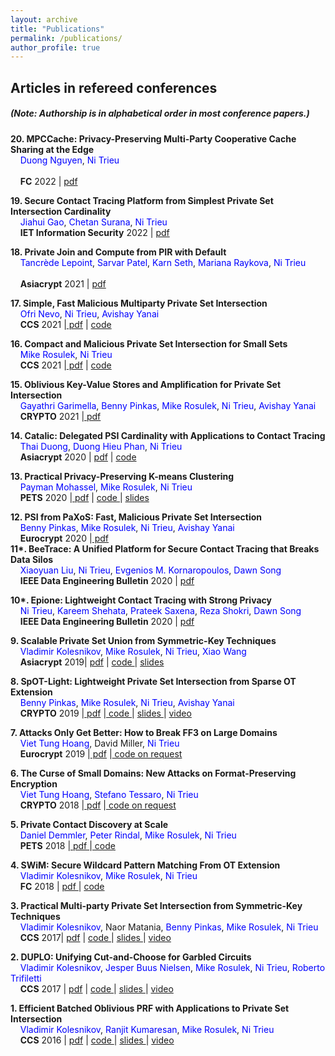 ```yaml
---
layout: archive
title: "Publications"
permalink: /publications/
author_profile: true
---
```



<h2>Articles in refereed conferences </h2>  
 <h5>(Note: Authorship is in alphabetical order in most conference papers.) </h5>
 
 
 <b> 20. MPCCache: Privacy-Preserving Multi-Party Cooperative Cache Sharing at the Edge </b> <br>
	&nbsp; &nbsp; <a href="https://duongtungnguyen.github.io/" style="color:blue; text-decoration: none"> Duong Nguyen</a>,  <a href="http://people.oregonstate.edu/~trieun/" style="color:blue; text-decoration: none">Ni Trieu</a> <br>			
 &nbsp; &nbsp; <a href="https://fc22.ifca.ai/" target="_blank" style="text-decoration: none"><b>FC</b> 2022</a> | 
                                    <a href="https://eprint.iacr.org/2021/317" target="_blank"> pdf</a> 
								
 <b>19. Secure Contact Tracing Platform from Simplest Private Set Intersection Cardinality  </b> <br>
&nbsp; &nbsp;  <a href="http://" style="color:blue; text-decoration: none">Jiahui Gao</a>, <a href="https://chetan015.github.io/" style="color:blue; text-decoration: none">Chetan Surana</a>, <a href="http://people.oregonstate.edu/~trieun/" style="color:blue; text-decoration: none">Ni Trieu</a><br>
&nbsp; &nbsp;  <a href="https://ietresearch.onlinelibrary.wiley.com/doi/full/10.1049/ise2.12070" target="_blank" style="text-decoration: none"><b>IET Information Security</b> 2022</a>  | <a href="https://ietresearch.onlinelibrary.wiley.com/doi/full/10.1049/ise2.12070" target="_blank"> pdf</a> <br>


 <b>18. Private Join and Compute from PIR with Default </b> <br>
	&nbsp; &nbsp; <a href="https://tlepoint.github.io/" style="color:blue; text-decoration: none"> Tancrède Lepoint</a>, <a href="https://dblp.uni-trier.de/pers/p/Patel:Sarvar.html" style="color:blue; text-decoration: none"> Sarvar Patel</a>, <a href="https://ai.google/research/people/106426/" style="color:blue; text-decoration: none"> Karn Seth</a>, <a href="https://marianapr.github.io/" style="color:blue; text-decoration: none"> Mariana Raykova</a>,  <a href="http://people.oregonstate.edu/~trieun/" style="color:blue; text-decoration: none">Ni Trieu</a> <br>		
 &nbsp; &nbsp; <a href="https://asiacrypt.iacr.org/2021/" target="_blank" style="text-decoration: none"><b>Asiacrypt</b> 2021</a> | 
                                    <a href="https://eprint.iacr.org/2020/1011" target="_blank"> pdf</a> 
									
	
   <b> 17. Simple, Fast Malicious Multiparty Private Set Intersection </b> <br>
   &nbsp; &nbsp; <a href="https://github.io/" style="color:blue; text-decoration: none">Ofri Nevo</a>, 
                                <a href="http://people.oregonstate.edu/~trieun/" style="color:blue; text-decoration: none">Ni Trieu</a>,
								 <a href="https://www.yanai.io/" style="color:blue; text-decoration: none"> Avishay Yanai</a>   
    &nbsp; &nbsp;          <a href="https://www.sigsac.org/ccs/CCS2021/" target="_blank" style="text-decoration: none"><b>CCS</b> 2021</a>
                                 |<a href="https://eprint.iacr.org/2021/1221" target="_blank"> pdf</a> | <a href="https://github.com/asu-crypto/mPSI" target="_blank"> code </a>
                                 <br>
								    
   <b> 16. Compact and Malicious Private Set Intersection for Small Sets </b> <br>
   &nbsp; &nbsp;  <a href="http://web.engr.oregonstate.edu/~rosulekm/" style="color:blue; text-decoration: none"> Mike Rosulek</a>, 
                                <a href="http://people.oregonstate.edu/~trieun/" style="color:blue; text-decoration: none">Ni Trieu</a><br>
    &nbsp; &nbsp;          <a href="https://www.sigsac.org/ccs/CCS2021/" target="_blank" style="text-decoration: none"><b>CCS</b> 2021</a>
                                 |<a href="https://eprint.iacr.org/2021/1159" target="_blank"> pdf</a> | <a href="https://github.com/osu-crypto/MiniPSI" target="_blank"> code </a> <br>
                                 
  <b> 15. Oblivious Key-Value Stores and Amplification for Private Set Intersection </b> <br>
   &nbsp; &nbsp; <a href="https://gayathrigarimella.github.io/" style="color:blue; text-decoration: none">Gayathri Garimella</a>,  <a href="http://www.pinkas.net/" style="color:blue; text-decoration: none"> Benny Pinkas</a>, 
                                <a href="http://web.engr.oregonstate.edu/~rosulekm/" style="color:blue; text-decoration: none"> Mike Rosulek</a>, 
                                <a href="http://people.oregonstate.edu/~trieun/" style="color:blue; text-decoration: none">Ni Trieu</a>,
								 <a href="https://www.yanai.io/" style="color:blue; text-decoration: none"> Avishay Yanai</a>   
    &nbsp; &nbsp;          <a href="https://crypto.iacr.org/" target="_blank" style="text-decoration: none"><b>CRYPTO</b> 2021</a>
                                 |<a href="https://eprint.iacr.org/2021/883.pdf" target="_blank"> pdf</a> <br>
                                 
 <b> 14. Catalic: Delegated PSI Cardinality with Applications to Contact Tracing </b> <br>
	   &nbsp; &nbsp; <a href="https://www.linkedin.com/in/thaidn/" style="color:blue; text-decoration: none">Thai Duong</a>, <a href="https://www.di.ens.fr/users/phan/" style="color:blue; text-decoration: none">Duong Hieu Phan</a>, <a href="http://people.oregonstate.edu/~trieun/" style="color:blue; text-decoration: none">Ni Trieu</a><br>
    &nbsp; &nbsp; <a href="https://eprint.iacr.org/2020/1105" target="_blank" style="text-decoration: none"><b>Asiacrypt</b> 2020</a> | <a href="https://eprint.iacr.org/2020/1105.pdf" target="_blank"> pdf</a> | <a href="https://github.com/nitrieu/delegated-psi-ca" target="_blank"> code </a> <br>
		
<b> 13. Practical Privacy-Preserving K-means Clustering </b> <br>
   &nbsp; &nbsp; <a href="https://paymanmohassel.com" style="color:blue; text-decoration: none">Payman Mohassel</a>, 
                                <a href="http://web.engr.oregonstate.edu/~rosulekm/" style="color:blue; text-decoration: none"> Mike Rosulek</a>, 
                                <a href="http://people.oregonstate.edu/~trieun/" style="color:blue; text-decoration: none">Ni Trieu</a><br>
      &nbsp; &nbsp;   <a href="https://petsymposium.org" target="_blank" style="text-decoration: none"><b>PETS</b> 2020</a>
                                   |<a href="https://eprint.iacr.org/2019/1158" target="_blank"> pdf</a> 
								    | <a href="https://github.com/osu-crypto/secure-kmean-clustering" target="_blank"> code </a>
									| <a href="https://oregonstateuniversity-my.sharepoint.com/:p:/g/personal/trieun_oregonstate_edu/EbPHwH3zqRNPhXNW9gIRHH4BZZBAQ3e27pT1l32-KQoOIA?e=cePmKf"> slides </a><br>

							  
<b> 12. PSI from PaXoS: Fast, Malicious Private Set Intersection</h6> </b> <br>
   &nbsp; &nbsp;  <a href="http://www.pinkas.net/" style="color:blue; text-decoration: none"> Benny Pinkas</a>, 
                                <a href="http://web.engr.oregonstate.edu/~rosulekm/" style="color:blue; text-decoration: none"> Mike Rosulek</a>, 
                                <a href="http://people.oregonstate.edu/~trieun/" style="color:blue; text-decoration: none">Ni Trieu</a>,
								 <a href="https://www.yanai.io/" style="color:blue; text-decoration: none"> Avishay Yanai</a>   
    &nbsp; &nbsp;          <a href="https://crypto.iacr.org/" target="_blank" style="text-decoration: none"><b>Eurocrypt</b> 2020</a>
                                 |<a href="https://eprint.iacr.org/2019/1158" target="_blank"> pdf</a> <br>
<b>11*. BeeTrace: A Unified Platform for Secure Contact Tracing that Breaks Data Silos  </b> <br>
&nbsp; &nbsp;  <a href="http://" style="color:blue; text-decoration: none">Xiaoyuan Liu</a>, <a href="http://people.oregonstate.edu/~trieun/" style="color:blue; text-decoration: none">Ni Trieu</a>, <a href="https://kornaropoulos.webflow.io/" style="color:blue; text-decoration: none">Evgenios M. Kornaropoulos</a>, <a href="https://people.eecs.berkeley.edu/~dawnsong/" style="color:blue; text-decoration: none">Dawn Song</a> <br>
&nbsp; &nbsp;  <a href="https://tc.computer.org/tcde/data-engineering-bulletin/" target="_blank" style="text-decoration: none"><b>IEEE Data Engineering Bulletin</b> 2020</a>  | <a href="http://sites.computer.org/debull/A20june/p108.pdf" target="_blank"> pdf</a> <br>


<b>10*. Epione: Lightweight Contact Tracing with Strong Privacy  </b> <br>
&nbsp; &nbsp; <a href="http://people.oregonstate.edu/~trieun/" style="color:blue; text-decoration: none">Ni Trieu</a>,
								<a href="http://kareem.shehata.ca/" style="color:blue; text-decoration: none">Kareem Shehata</a>,
								<a href="https://www.comp.nus.edu.sg/~prateeks/" style="color:blue; text-decoration: none">Prateek Saxena</a>,
								<a href="https://www.comp.nus.edu.sg/~reza/" style="color:blue; text-decoration: none">Reza Shokri</a>,
								<a href="https://people.eecs.berkeley.edu/~dawnsong/" style="color:blue; text-decoration: none">Dawn Song</a> <br>
&nbsp; &nbsp; <a href="https://tc.computer.org/tcde/data-engineering-bulletin/" target="_blank" style="text-decoration: none"><b>IEEE Data Engineering Bulletin</b> 2020</a>  | <a href="https://arxiv.org/abs/2004.13293" target="_blank"> pdf</a> <br>

 <b> 9. Scalable Private Set Union from Symmetric-Key Techniques  </b> <br>
      &nbsp; &nbsp; <a href="http://ect.bell-labs.com/who/kolesnikov/" style="color:blue; text-decoration: none"> Vladimir Kolesnikov</a>, 
                                <a href="http://web.engr.oregonstate.edu/~rosulekm/" style="color:blue; text-decoration: none"> Mike Rosulek</a>, 
                                <a href="http://people.oregonstate.edu/~trieun/" style="color:blue; text-decoration: none">Ni Trieu</a>,
				<a href="https://wangxiao1254.github.io/" style="color:blue; text-decoration: none">Xiao Wang</a>  <br>
       &nbsp; &nbsp;            <a href="https://asiacrypt.iacr.org/2019/" target="_blank" style="text-decoration: none"><b>Asiacrypt</b> 2019</a>| 
                                    <a href="https://eprint.iacr.org/2019/776" target="_blank"> pdf</a> |
                                    <a href="https://github.com/osu-crypto/PSU" target="_blank"> code </a>
									| <a href="https://oregonstateuniversity-my.sharepoint.com/:p:/g/personal/trieun_oregonstate_edu/EWgWq7cpxo9GnPjwRiTIbGwBKCnrK8JL6HhQ75IBbUbxtA?e=LHYxc2"> slides </a>
                  
									
<b> 8. SpOT-Light: Lightweight Private Set Intersection from Sparse OT Extension</b> <br>
                            &nbsp; &nbsp; <a href="http://www.pinkas.net/" style="color:blue; text-decoration: none"> Benny Pinkas</a>, 
                                <a href="http://web.engr.oregonstate.edu/~rosulekm/" style="color:blue; text-decoration: none"> Mike Rosulek</a>, 
                                <a href="http://people.oregonstate.edu/~trieun/" style="color:blue; text-decoration: none">Ni Trieu</a>,
								 <a href="https://www.yanai.io/" style="color:blue; text-decoration: none"> Avishay Yanai</a> <br>
                                 &nbsp; &nbsp;
                                    <a href="https://crypto.iacr.org/" target="_blank" style="text-decoration: none"><b>CRYPTO</b> 2019</a>
                                    |<a href="https://eprint.iacr.org/2019/634.pdf" target="_blank"> pdf</a> 
									|<a href="https://github.com/osu-crypto/SpOT-PSI" target="_blank"> code </a>
									| <a href="https://oregonstateuniversity-my.sharepoint.com/:p:/g/personal/trieun_oregonstate_edu/EbyUNRrD8e1Bsqhuzuq9n50B8cFbn20RSqf_rn9VJ5_7cg?e=Ev7bpj"> slides </a> 
									| <a  href="https://www.youtube.com/watch?v=4rFwhz1LEx8&t=385s" >video</a> 
                              
<b> 7. Attacks Only Get Better: How to Break FF3 on Large Domains</b> <br>
        &nbsp; &nbsp; <a href="http://www.cs.fsu.edu/~tvhoang/" style="color:blue; text-decoration: none"> Viet Tung Hoang</a>,
                                    <a> David Miller</a>,
                                    <a href="http://people.oregonstate.edu/~trieun/" style="color:blue; text-decoration: none">Ni Trieu</a> <br>
         &nbsp; &nbsp;   <a href="https://crypto.iacr.org/" target="_blank" style="text-decoration: none"><b>Eurocrypt</b> 2019</a>
                                    |<a href="http://eprint.iacr.org/2019/244.pdf" target="_blank"> pdf</a> 
									|<a href="https://github.com/" target="_blank"> code on request </a> <br>
                            
<b> 6. The Curse of Small Domains: New Attacks on  Format-Preserving Encryption</b> <br>
    &nbsp; &nbsp; <a href="http://www.cs.fsu.edu/~tvhoang/" style="color:blue; text-decoration: none"> Viet Tung Hoang</a>,
                                    <a href="http://www.cs.ucsb.edu/~tessaro/" style="color:blue; text-decoration: none"> Stefano Tessaro</a>,
                                    <a href="http://people.oregonstate.edu/~trieun/" style="color:blue; text-decoration: none">Ni Trieu</a> <br>
     &nbsp; &nbsp; <a href="https://crypto.iacr.org/" target="_blank" style="text-decoration: none"><b>CRYPTO</b> 2018</a>
                                    |<a href="http://eprint.iacr.org/2018/556.pdf" target="_blank"> pdf</a> 
									|<a href="https://github.com/" target="_blank"> code on request </a> <br>

<b> 5. Private Contact Discovery at Scale  </b> <br>
   &nbsp; &nbsp;  <a href="https://www.encrypto.informatik.tu-darmstadt.de/people/daniel-demmler/" style="color:blue; text-decoration: none"> Daniel Demmler</a>,
                                <a href="https://ladnir.github.io/" style="color:blue; text-decoration: none"> Peter Rindal</a>, 
                                <a href="http://web.engr.oregonstate.edu/~rosulekm/" style="color:blue; text-decoration: none"> Mike Rosulek</a>,
                                <a href="http://people.oregonstate.edu/~trieun/" style="color:blue; text-decoration: none">Ni Trieu</a> <br>
    &nbsp; &nbsp;   <a href="https://petsymposium.org" target="_blank" style="text-decoration: none"><b>PETS</b> 2018</a>
                                    |<a href="http://eprint.iacr.org/2018/579.pdf" target="_blank"> pdf </a> 
                                    |<a href="https://github.com/osu-crypto/libPSI" target="_blank"> code </a> <br>

<b> 4. SWiM: Secure Wildcard Pattern Matching From OT Extension </b> <br>
   &nbsp; &nbsp;  <a href="http://ect.bell-labs.com/who/kolesnikov/" style="color:blue; text-decoration: none"> Vladimir Kolesnikov</a>, 
                                <a href="http://web.engr.oregonstate.edu/~rosulekm/" style="color:blue; text-decoration: none"> Mike Rosulek</a>,
                                <a href="http://people.oregonstate.edu/~trieun/" style="color:blue; text-decoration: none">Ni Trieu</a> <br>
 &nbsp; &nbsp;    <a href="http://fc18.ifca.ai/" target="_blank" style="text-decoration: none"><b>FC</b> 2018</a>  | <a href="https://eprint.iacr.org/2017/1150"> pdf </a> | <a href="https://github.com/osu-crypto/PatternMatching" target="_blank"> code </a> <br>
  
  <b> 3. Practical Multi-party Private Set Intersection from Symmetric-Key Techniques  </b> <br>
    &nbsp; &nbsp;  <a href="http://ect.bell-labs.com/who/kolesnikov/" style="color:blue; text-decoration: none"> Vladimir Kolesnikov</a>, 
                                Naor Matania,
                                <a href="http://www.pinkas.net/" style="color:blue; text-decoration: none"> Benny Pinkas</a>, 
                                <a href="http://web.engr.oregonstate.edu/~rosulekm/" style="color:blue; text-decoration: none"> Mike Rosulek</a>, 
                                <a href="http://people.oregonstate.edu/~trieun/" style="color:blue; text-decoration: none">Ni Trieu</a> <br>
  &nbsp; &nbsp; <a href="https://www.sigsac.org/ccs/CCS2017/index.html" target="_blank" style="text-decoration: none"><b>CCS</b> 2017</a>| 
                                    <a href="http://eprint.iacr.org/2017/799" target="_blank"> pdf</a> |
                                    <a href="https://github.com/osu-crypto/MultipartyPSI" target="_blank"> code </a>|
                                    <a href="https://oregonstateuniversity-my.sharepoint.com/:p:/g/personal/trieun_oregonstate_edu/Ef8EUy4CmuxDlbJkQk-lzzkBHmDqq7V2OeAMJplFlsFUUw?e=XZJY2e"> slides </a> |
                                    <a  href="https://www.youtube.com/watch?v=gKgktxBKVno&t=2s" >video</a>  <br>
    
   <b> 2. DUPLO: Unifying Cut-and-Choose for Garbled Circuits  </b> <br>
   &nbsp; &nbsp;  <a href="http://ect.bell-labs.com/who/kolesnikov/" style="color:blue; text-decoration: none"> Vladimir Kolesnikov</a>, 
                                <a href="https://multipartycomputation.blogspot.com/p/multiparty-computation.html" style="color:blue; text-decoration: none">Jesper Buus Nielsen</a>,<a href="http://web.engr.oregonstate.edu/~rosulekm/" style="color:blue; text-decoration: none"> Mike Rosulek</a>, <a href="http://people.oregonstate.edu/~trieun/" style="color:blue; text-decoration: none">Ni Trieu</a>,<a href="http://robtrifiletti.com/" style="color:blue; text-decoration: none">  Roberto Trifiletti</a> <br>
    &nbsp; &nbsp;   <a href="https://www.sigsac.org/ccs/CCS2017/index.html" target="_blank" style="text-decoration: none"><b>CCS</b> 2017</a> |
                                    <a href="http://eprint.iacr.org/2017/344.pdf" target="_blank"> pdf</a> |
                                    <a href="https://github.com/AarhusCrypto/DUPLO" target="_blank"> code </a>|
                                    <a href="https://oregonstateuniversity-my.sharepoint.com/:p:/g/personal/trieun_oregonstate_edu/EZq75CVBlUhEpvBtbUouqF4BTWaj58p_QpqUvJ3SCyvjbA?e=fI1Qpt"> slides </a> |
                                    <a  href="https://www.youtube.com/watch?v=hyV2TrI9rmw&t=6s" >video</a>   <br>

<b> 1. Efficient Batched Oblivious PRF with Applications to Private Set Intersection  </b> <br>
  &nbsp; &nbsp; <a href="http://ect.bell-labs.com/who/kolesnikov/" style="color:blue; text-decoration: none"> Vladimir Kolesnikov</a>, <a href="https://www.microsoft.com/en-us/research/people/rakumare/" style="color:blue; text-decoration: none"> Ranjit Kumaresan</a>,<a href="http://web.engr.oregonstate.edu/~rosulekm/" style="color:blue; text-decoration: none"> Mike Rosulek</a>, <a href="http://people.oregonstate.edu/~trieun/" style="color:blue; text-decoration: none">Ni Trieu</a> <br>
     &nbsp; &nbsp; <a href="https://www.sigsac.org/ccs/CCS2016/index.html" target="_blank" style="text-decoration: none"><b>CCS</b> 2016</a>  | <a href="https://eprint.iacr.org/2016/799.pdf" target="_blank"> pdf</a> | <a href="https://github.com/osu-crypto/BaRK-OPRF"> code </a>| <a href="https://oregonstateuniversity-my.sharepoint.com/:p:/g/personal/trieun_oregonstate_edu/Eeb9usT0rERCkuI1hGQqujwBIglpZwF591me33L7rbissA?e=Q9AhU3"> slides </a> | <a href="https://www.youtube.com/watch?v=i0kGwz_52Wg">video</a> <br>
                            




			

       
